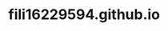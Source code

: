 # fili16229594.github.io
<template>

<div class="card" style="width: 18rem;">
  <!--aqui tinha a div imagem-->
  <div class="card-body">
    <img class="card-img-top Imagem"><slot name="imagem"></slot>
    <h5 class="card-title"><slot name="Nome"></slot></h5>
    <h5 class="card-title categoria"><slot name="categoria"></slot></h5>
    <p class="card-text"></p>
    <a href="#" class="btn btn-primary">Compre já</a>
  </div>
</div>
</template>
<style scoped>
.categoria{
  font-size: 15px;
}
  .card-body{ display: flex;
    flex-direction: column;
    justify-content: center;
  }
</style>
